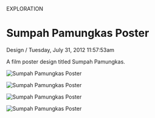 <p class="type">EXPLORATION</p>

# Sumpah Pamungkas Poster

<p class="meta">Design  /  Tuesday, July 31, 2012 11:57:53am</p>

A film poster design titled Sumpah Pamungkas.

![Sumpah Pamungkas Poster](https://farooq-agent.web.app/assets/images/works/details/60-sumpah-pamungkas-poster/i68.png)

![Sumpah Pamungkas Poster](https://farooq-agent.web.app/assets/images/works/details/60-sumpah-pamungkas-poster/i67.png)

![Sumpah Pamungkas Poster](https://farooq-agent.web.app/assets/images/works/details/60-sumpah-pamungkas-poster/i66.png)

![Sumpah Pamungkas Poster](https://farooq-agent.web.app/assets/images/works/details/60-sumpah-pamungkas-poster/i77.png)
